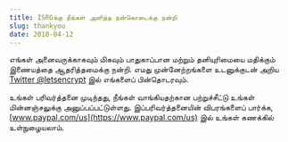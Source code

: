 ```yaml
---
title: ISRGக்கு நீங்கள் அளித்த நன்கொடைக்கு நன்றி
slug: thankyou
date: 2018-04-12
---
```


எங்கள் அனைவருக்காகவும் மிகவும் பாதுகாப்பான மற்றும் தனியுரிமையை மதிக்கும் இணையத்தை ஆதரித்தமைக்கு நன்றி. எமது முன்னேற்றங்களை உடனுக்குடன் அறிய [Twitter @letsencrypt](https://twitter.com/letsencrypt) இல் எங்களைப் பின்தொடரவும்.

உங்கள் பரிவர்த்தனை முடிந்தது, நீங்கள் வாங்கியதற்கான பற்றுச்சீட்டு உங்கள் மின்னஞ்சலுக்கு அனுப்பப்பட்டுள்ளது. இப்பரிவர்த்தனையின் விபரங்களைப் பார்க்க, [www.paypal.com/us](https://www.paypal.com/us) இல் உங்கள் கணக்கில் உள்நுழையலாம்.
